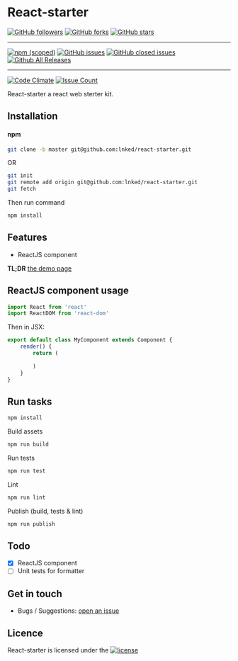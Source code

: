 
# React-starter

[![GitHub followers](https://img.shields.io/github/followers/lnked.svg?style=social&label=Follow)](https://github.com/lnked/react-starter)
[![GitHub forks](https://img.shields.io/github/forks/lnked/react-starter.svg?style=social&label=Fork)](https://github.com/lnked/react-starter)
[![GitHub stars](https://img.shields.io/github/stars/lnked/react-starter.svg?style=social&label=Star)](https://github.com/lnked/react-starter)

---

[![npm (scoped)](https://img.shields.io/npm/v/@cycle/core.svg)](https://github.com/lnked/react-starter)
[![GitHub issues](https://img.shields.io/github/issues/lnked/react-starter.svg)](https://github.com/lnked/react-starter)
[![GitHub closed issues](https://img.shields.io/github/issues-closed/lnked/react-starter.svg)](https://github.com/lnked/react-starter)
[![Github All Releases](https://img.shields.io/github/downloads/lnked/react-starter/total.svg)](https://github.com/lnked/react-starter)

---

[![Code Climate](https://codeclimate.com/github/lnked/react-starter/badges/gpa.svg)](https://codeclimate.com/github/lnked/react-starter)
[![Issue Count](https://codeclimate.com/github/lnked/react-starter/badges/issue_count.svg)](https://codeclimate.com/github/lnked/react-starter)

React-starter a react web sterter kit.

## Installation

#### npm

```bash
git clone -b master git@github.com:lnked/react-starter.git
```

OR

```bash
git init
git remote add origin git@github.com:lnked/react-starter.git
git fetch
```

Then run command

```bash
npm install
```

## Features

- ReactJS component

**TL;DR** [the demo page](https://lnked.github.io/react-starter/)


## ReactJS component usage

```js
import React from 'react'
import ReactDOM from 'react-dom'
```

Then in JSX:

```js
export default class MyComponent extends Component {
    render() {
        return (
            
        )
    }
}
```

<!--
## Playground

- [Plain JSFiddle (Basic usage)](https://jsfiddle.net/)

## Documentation

- [ReactJS component usage](https://github.com/nosir/cleave.js/blob/master/doc/reactjs-component-usage.md)
-->

## Run tasks

```bash
npm install
```

Build assets

```bash
npm run build
```

Run tests

```bash
npm run test
```

Lint

```bash
npm run lint
```

Publish (build, tests & lint)

```bash
npm run publish
```

## Todo
- [x] ReactJS component
- [ ] Unit tests for formatter

## Get in touch
- Bugs / Suggestions: [open an issue](https://github.com/lnked/react-starter/issues)

## Licence

React-starter is licensed under the [![license](https://img.shields.io/github/license/lnked/react-starter.svg)](https://github.com/lnked/react-starter/blob/fastest/LICENSE)
